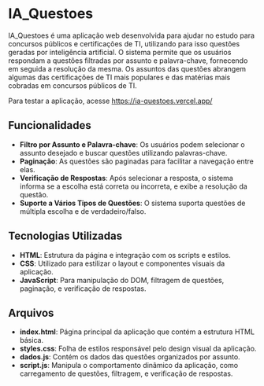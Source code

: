 # IA_Questoes

IA_Questoes é uma aplicação web desenvolvida para ajudar no estudo para concursos públicos e certificações de TI, utilizando para isso questões geradas por inteligência artificial. O sistema permite que os usuários respondam a questões filtradas por assunto e palavra-chave, fornecendo em seguida a resolução da mesma. Os assuntos das questões abrangem algumas das certificações de TI mais populares e das matérias mais cobradas em concursos públicos de TI.

Para testar a aplicação, acesse https://ia-questoes.vercel.app/

## Funcionalidades

- **Filtro por Assunto e Palavra-chave**: Os usuários podem selecionar o assunto desejado e buscar questões utilizando palavras-chave.
- **Paginação**: As questões são paginadas para facilitar a navegação entre elas.
- **Verificação de Respostas**: Após selecionar a resposta, o sistema informa se a escolha está correta ou incorreta, e exibe a resolução da questão.
- **Suporte a Vários Tipos de Questões**: O sistema suporta questões de múltipla escolha e de verdadeiro/falso.

## Tecnologias Utilizadas

- **HTML**: Estrutura da página e integração com os scripts e estilos.
- **CSS**: Utilizado para estilizar o layout e componentes visuais da aplicação.
- **JavaScript**: Para manipulação do DOM, filtragem de questões, paginação, e verificação de respostas.

## Arquivos

- **index.html**: Página principal da aplicação que contém a estrutura HTML básica.
- **styles.css**: Folha de estilos responsável pelo design visual da aplicação.
- **dados.js**: Contém os dados das questões organizados por assunto.
- **script.js**: Manipula o comportamento dinâmico da aplicação, como carregamento de questões, filtragem, e verificação de respostas.

